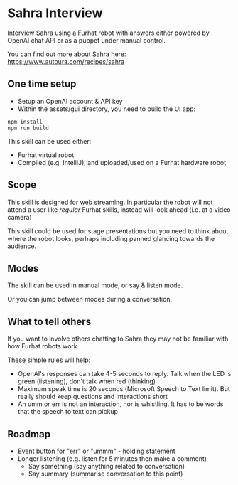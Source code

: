 # Sahra Interview

Interview Sahra using a Furhat robot with answers either powered by OpenAI chat API or as a puppet under manual control.

You can find out more about Sahra here: https://www.autoura.com/recipes/sahra

## One time setup
* Setup an OpenAI account & API key
* Within the assets/gui directory, you need to build the UI app:

```
npm install
npm run build
```

This skill can be used either:
* Furhat virtual robot
* Compiled (e.g. IntelliJ), and uploaded/used on a Furhat hardware robot

## Scope

This skill is designed for web streaming. In particular the robot will not attend a user like _regular_ Furhat skills, instead will look ahead (i.e. at a video camera)

This skill could be used for stage presentations but you need to think about where the robot looks, perhaps including panned glancing towards the audience.

## Modes

The skill can be used in manual mode, or say & listen mode.

Or you can jump between modes during a conversation.

## What to tell others

If you want to involve others chatting to Sahra they may not be familiar with how Furhat robots work. 

These simple rules will help:

* OpenAI's responses can take 4-5 seconds to reply. Talk when the LED is green (listening), don't talk when red (thinking)
* Maximum speak time is 20 seconds (Microsoft Speech to Text limit). But really should keep questions and interactions short
* An umm or err is not an interaction, nor is whistling. It has to be words that the speech to text can pickup

## Roadmap

* Event button for "err" or "ummm" - holding statement
* Longer listening (e.g. listen for 5 minutes then make a comment)
  * Say something (say anything related to conversation)
  * Say summary (summarise conversation to this point)
